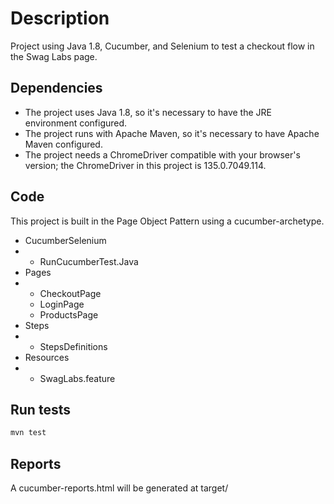 # Description

Project using Java 1.8, Cucumber, and Selenium to test a checkout flow in the Swag Labs page.

## Dependencies

- The project uses Java 1.8, so it's necessary to have the JRE environment configured.
- The project runs with Apache Maven, so it's necessary to have Apache Maven configured. 
- The project needs a ChromeDriver compatible with your browser's version; the ChromeDriver in this project is 135.0.7049.114.

## Code

This project is built in the Page Object Pattern using a cucumber-archetype.
- CucumberSelenium
- -  RunCucumberTest.Java
- Pages
- - CheckoutPage
  - LoginPage
  - ProductsPage
- Steps
- - StepsDefinitions
- Resources
- - SwagLabs.feature

## Run tests

```bash
mvn test
```

## Reports

A cucumber-reports.html will be generated at target/
